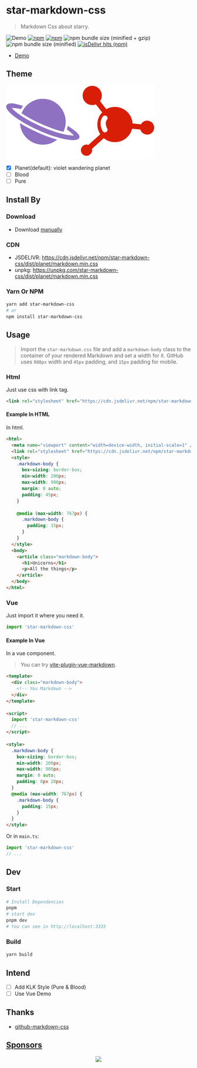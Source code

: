 # star-markdown-css

> Markdown Css about starry.

![Demo](https://github.com/YunYouJun/star-markdown-css/workflows/Demo/badge.svg)
[![npm](https://img.shields.io/npm/v/star-markdown-css.svg)](https://www.npmjs.com/package/star-markdown-css/)
[![npm](https://img.shields.io/npm/dt/star-markdown-css.svg)](https://npm-stat.com/charts.html?package=star-markdown-css)
![npm bundle size (minified + gzip)](https://img.shields.io/bundlephobia/minzip/star-markdown-css.svg)
![npm bundle size (minified)](https://img.shields.io/bundlephobia/min/star-markdown-css.svg)
[![jsDelivr hits (npm)](https://img.shields.io/jsdelivr/npm/hm/star-markdown-css)](https://cdn.jsdelivr.net/npm/star-markdown-css/dist/yun/markdown.min.css)

- [Demo](https://yunyoujun.github.io/star-markdown-css/)

## Theme

![Planet](./demo/public/img/planet.png)
![Blood](./demo/public/img/blood.png)

- [x] Planet(default): violet wandering planet
- [ ] Blood
- [ ] Pure

## Install By

### Download

- Download [manually](https://github.com/YunYouJun/star-markdown-css/archive/main.zip)

### CDN

- JSDELIVR: <https://cdn.jsdelivr.net/npm/star-markdown-css/dist/planet/markdown.min.css>
- unpkg: <https://unpkg.com/star-markdown-css/dist/planet/markdown.min.css>

### Yarn Or NPM

```sh
yarn add star-markdown-css
# or
npm install star-markdown-css
```

## Usage

> Import the `star-markdown.css` file and add a `markdown-body` class to the container of your rendered Markdown and set a width for it.
> GitHub uses `980px` width and `45px` padding, and `15px` padding for mobile.

### Html

Just use css with link tag.

```html
<link rel="stylesheet" href="https://cdn.jsdelivr.net/npm/star-markdown-css/dist/planet/markdown.min.css" />
```

#### Example In HTML

In html.

```html
<html>
  <meta name="viewport" content="width=device-width, initial-scale=1" />
  <link rel="stylesheet" href="https://cdn.jsdelivr.net/npm/star-markdown-css/dist/planet/markdown.min.css" />
  <style>
    .markdown-body {
      box-sizing: border-box;
      min-width: 200px;
      max-width: 980px;
      margin: 0 auto;
      padding: 45px;
    }

    @media (max-width: 767px) {
      .markdown-body {
        padding: 15px;
      }
    }
  </style>
  <body>
    <article class="markdown-body">
      <h1>Unicorns</h1>
      <p>All the things</p>
    </article>
  </body>
</html>
```

### Vue

Just import it where you need it.

```js
import 'star-markdown-css'
```

#### Example In Vue

In a vue component.

> You can try [vite-plugin-vue-markdown](https://github.com/mdit-vue/vite-plugin-vue-markdown).

```html
<template>
  <div class="markdown-body">
    <!-- You Markdown -->
  </div>
</template>

<script>
  import 'star-markdown-css'
  // ...
</script>

<style>
  .markdown-body {
    box-sizing: border-box;
    min-width: 200px;
    max-width: 980px;
    margin: 0 auto;
    padding: 0px 20px;
  }
  @media (max-width: 767px) {
    .markdown-body {
      padding: 15px;
    }
  }
</style>
```

Or in `main.ts`:

```ts
import 'star-markdown-css'
// ...
```

## Dev

### Start

```sh
# Install Dependencies
pnpm
# start dev
pnpm dev
# You can see in http://localhost:3333
```

### Build

```sh
yarn build
```

## Intend

- [ ] Add KLK Style (Pure & Blood)
- [ ] Use Vue Demo

## Thanks

- [github-markdown-css](https://github.com/sindresorhus/github-markdown-css)

## [Sponsors](https://sponsors.yunyoujun.cn)

<p align="center">
  <a href="https://sponsors.yunyoujun.cn">
    <img src='https://fastly.jsdelivr.net/gh/YunYouJun/sponsors/public/sponsors.svg'/>
  </a>
</p>
